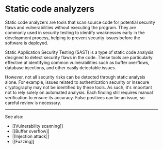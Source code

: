 
# Static code analyzers

Static code analyzers are tools that scan source code for potential security flaws and vulnerabilities without executing the program. They are commonly used in security testing to identify weaknesses early in the development process, helping to prevent security issues before the software is deployed.

Static Application Security Testing (SAST) is a type of static code analysis designed to detect security flaws in the code. These tools are particularly effective at identifying common vulnerabilities such as buffer overflows, database injections, and other easily detectable issues.

However, not all security risks can be detected through static analysis alone. For example, issues related to authentication security or insecure cryptography may not be identified by these tools. As such, it's important not to rely solely on automated analysis. Each finding still requires manual verification to ensure its accuracy. False positives can be an issue, so careful review is necessary.

---

See also:

- [[Vulnerability scanning]]
- [[Buffer overflow]]
- [[Injection attack]]
- [[Fuzzing]]
